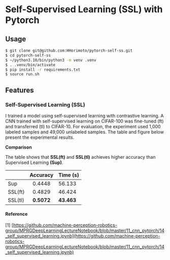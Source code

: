 # Self-Supervised Learning (SSL) with Pytorch

## Usage

```bash
$ git clone git@github.com:HHorimoto/pytorch-self-ss.git
$ cd pytorch-self-ss
$ ~/python3.10/bin/python3 -m venv .venv
$ . .venv/bin/activate
$ pip install -r requirements.txt
$ source run.sh
```

## Features

### Self-Supervised Learning (SSL)
I trained a model using self-supervised learning with contrastive learning. 
A CNN trained with self-supervised learning on CIFAR-100 was fine-tuned (ft) and transferred (tl) to CIFAR-10. 
For evaluation, the experiment used 1,000 labeled samples and 49,000 unlabeled samples. 
The table and figure below present the experimental results.

**Comparison**

The table shows that **SSL(ft)** and **SSL(tl)** achieves higher accuracy than Supervised Learning **(Sup)**.

|         |  Accuracy  | Time (s)   |
| ------- | :--------: | ---------- |
| Sup     |   0.4448   | 56.133     |
| SSL(ft) |   0.4829   | 46.424     |
| SSL(tl) | **0.5072** | **43.463** |

#### Reference
[1] [https://github.com/machine-perception-robotics-group/MPRGDeepLearningLectureNotebook/blob/master/11_cnn_pytorch/14_self_supervised_learning.ipynb](https://github.com/machine-perception-robotics-group/MPRGDeepLearningLectureNotebook/blob/master/11_cnn_pytorch/14_self_supervised_learning.ipynb)